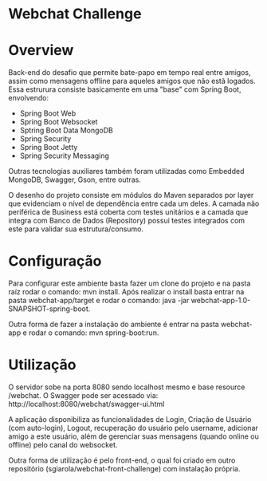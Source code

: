 # Webchat Challenge

# Overview

Back-end do desafio que permite bate-papo em tempo real entre amigos, assim como mensagens offline para aqueles amigos que não estã logados.
Essa estrurura consiste basicamente em uma "base" com Spring Boot, envolvendo:

- Spring Boot Web
- Spring Boot Websocket
- Sptring Boot Data MongoDB
- Spring Security
- Spring Boot Jetty
- Spring Security Messaging

Outras tecnologias auxiliares também foram utilizadas como Embedded MongoDB, Swagger, Gson, entre outras.

O desenho do projeto consiste em módulos do Maven separados por layer que evidenciam o nível de dependência entre cada um deles.
A camada não periférica de Business está coberta com testes unitários e a camada que integra com Banco de Dados (Repository) possui testes integrados com este para validar sua estrutura/consumo.

# Configuração

Para configurar este ambiente basta fazer um clone do projeto e na pasta raíz rodar o comando: mvn install.
Após realizar o install basta entrar na pasta webchat-app/target e rodar o comando: java -jar webchat-app-1.0-SNAPSHOT-spring-boot.

Outra forma de fazer a instalação do ambiente é entrar na pasta webchat-app e rodar o comando: mvn spring-boot:run.

# Utilização

O servidor sobe na porta 8080 sendo localhost mesmo e base resource /webchat.
O Swagger pode ser acessado via: http://localhost:8080/webchat/swagger-ui.html

A aplicação disponibiliza as funcionalidades de Login, Criação de Usuário (com auto-login), Logout, recuperação do usuário pelo username, adicionar amigo a este usuário, além de gerenciar suas mensagens (quando online ou offline) pelo canal do websocket.

Outra forma de utilização é pelo front-end, o qual foi criado em outro repositório (sgiarola/webchat-front-challenge) com instalação própria.
